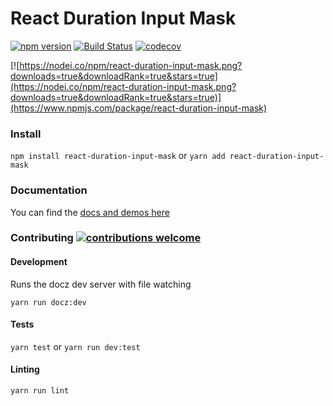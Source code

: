 # React Duration Input Mask

[![npm version](https://badge.fury.io/js/react-duration-input-mask.svg)](https://badge.fury.io/js/react-duration-input-mask) [![Build Status](https://travis-ci.org/nijk/react-duration-input-mask.png?branch=master)](https://travis-ci.org/nijk/react-duration-input-mask) [![codecov](https://codecov.io/gh/nijk/react-duration-input-mask/branch/master/graph/badge.svg)](https://codecov.io/gh/nijk/react-duration-input-mask)

[![https://nodei.co/npm/react-duration-input-mask.png?downloads=true&downloadRank=true&stars=true](https://nodei.co/npm/react-duration-input-mask.png?downloads=true&downloadRank=true&stars=true)](https://www.npmjs.com/package/react-duration-input-mask)

### Install
`npm install react-duration-input-mask` or `yarn add react-duration-input-mask`

### Documentation
You can find the [docs and demos here](https://react-duration-input-mask.netlify.com/)

### Contributing [![contributions welcome](https://img.shields.io/badge/contributions-welcome-brightgreen.svg?style=flat)](https://github.com/dwyl/esta/issues)

#### Development
Runs the docz dev server with file watching

`yarn run docz:dev`

#### Tests
`yarn test` or `yarn run dev:test`

#### Linting
`yarn run lint`
